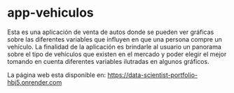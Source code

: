 # app-vehiculos
Esta es una aplicación de venta de autos donde se pueden ver gráficas sobre las diferentes variables que influyen en que una persona compre un vehículo. La finalidad de la aplicación es brindarle al usuario un panorama sobre el tipo de vehículos que existen en el mercado y poder elegir el mejor tomando en cuenta diferentes variables ilutradas en algunos gráficos.

La página web esta disponible en: https://data-scientist-portfolio-hbj5.onrender.com
